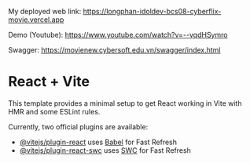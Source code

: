 My deployed web link: https://longphan-idoldev-bcs08-cyberflix-movie.vercel.app

Demo (Youtube): https://www.youtube.com/watch?v=--vqdHSymro

Swagger: https://movienew.cybersoft.edu.vn/swagger/index.html

# React + Vite

This template provides a minimal setup to get React working in Vite with HMR and some ESLint rules.

Currently, two official plugins are available:

- [@vitejs/plugin-react](https://github.com/vitejs/vite-plugin-react/blob/main/packages/plugin-react/README.md) uses [Babel](https://babeljs.io/) for Fast Refresh
- [@vitejs/plugin-react-swc](https://github.com/vitejs/vite-plugin-react-swc) uses [SWC](https://swc.rs/) for Fast Refresh
